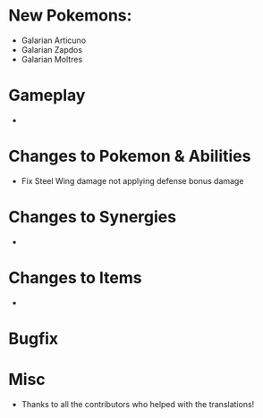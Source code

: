 # New Pokemons:

- Galarian Articuno
- Galarian Zapdos
- Galarian Moltres

# Gameplay

- 

# Changes to Pokemon & Abilities

- Fix Steel Wing damage not applying defense bonus damage

# Changes to Synergies

- 

# Changes to Items

- 

# Bugfix


# Misc


- Thanks to all the contributors who helped with the translations!
